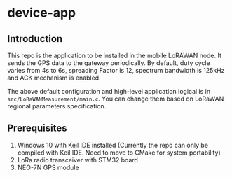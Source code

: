 # device-app

## Introduction

This repo is the application to be installed in the mobile LoRAWAN node. It sends the GPS data to the gateway periodically. By default, duty cycle varies from 4s to 6s, spreading Factor is 12, spectrum bandwidth is 125kHz and ACK mechanism is enabled.

The above default configuration and high-level application logical is in `src/LoRaWANMeasurement/main.c`. You can change them based on LoRaWAN regional parameters specification.

## Prerequisites
1. Windows 10 with Keil IDE installed (Currently the repo can only be compiled with Keil IDE. Need to move to CMake for system portability)
2. LoRa radio transceiver with STM32 board
3. NEO-7N GPS module
